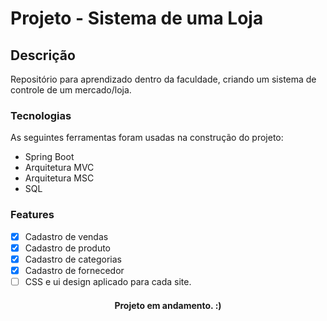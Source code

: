 # Projeto - Sistema de uma Loja

## Descrição
Repositório para aprendizado dentro da faculdade, criando um sistema de controle de um mercado/loja.

### Tecnologias

As seguintes ferramentas foram usadas na construção do projeto:

- Spring Boot
- Arquitetura MVC
- Arquitetura MSC
- SQL

### Features

- [x] Cadastro de vendas
- [x] Cadastro de produto
- [x] Cadastro de categorias
- [x] Cadastro de fornecedor
- [ ] CSS e ui design aplicado para cada site.

<h4 align="center"> 
	Projeto em andamento. :)
</h4>
